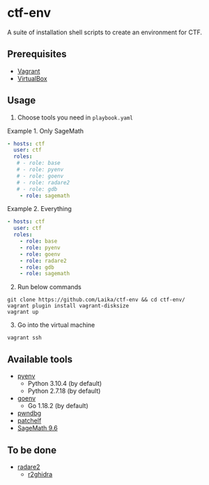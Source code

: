 # ctf-env
  
A suite of installation shell scripts to create an environment for CTF.

## Prerequisites
- [Vagrant](https://www.vagrantup.com/downloads)
- [VirtualBox](https://www.virtualbox.org/wiki/Downloads)


## Usage
1. Choose tools you need in `playbook.yaml`  

Example 1. Only SageMath
  ```yaml
  - hosts: ctf
    user: ctf
    roles:
     # - role: base
     # - role: pyenv
     # - role: goenv
     # - role: radare2
     # - role: gdb
      - role: sagemath
  ```
Example 2. Everything
  ```yaml
  - hosts: ctf
    user: ctf
    roles:
      - role: base
      - role: pyenv
      - role: goenv
      - role: radare2
      - role: gdb
      - role: sagemath
  ```
  
2. Run below commands
```
git clone https://github.com/Laika/ctf-env && cd ctf-env/
vagrant plugin install vagrant-disksize
vagrant up
```

3. Go into the virtual machine
```
vagrant ssh
```

## Available tools

- [pyenv](https://github.com/pyenv/pyenv)
  - Python 3.10.4 (by default)
  - Python 2.7.18 (by default)
- [goenv](https://github.com/pyenv/pyenv)
  - Go 1.18.2 (by default)
- [pwndbg](https://github.com/pwndbg/pwndbg)
- [patchelf](https://github.com/NixOS/patchelf)
- [SageMath 9.6](https://www.sagemath.org/)
## To be done
- [radare2](https://github.com/radareorg/radare2)
  - [r2ghidra](https://github.com/radareorg/r2ghidra)


